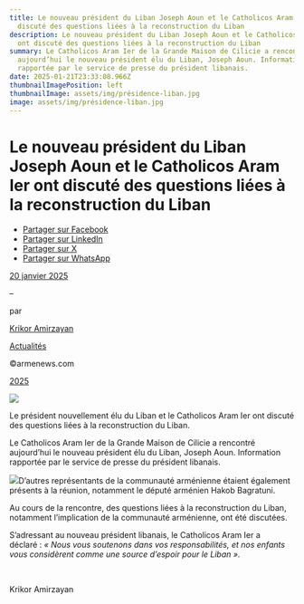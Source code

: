 ```yaml
---
title: Le nouveau président du Liban Joseph Aoun et le Catholicos Aram Ier ont
  discuté des questions liées à la reconstruction du Liban
description: Le nouveau président du Liban Joseph Aoun et le Catholicos Aram Ier
  ont discuté des questions liées à la reconstruction du Liban
summary: Le Catholicos Aram Ier de la Grande Maison de Cilicie a rencontré
  aujourd’hui le nouveau président élu du Liban, Joseph Aoun. Information
  rapportée par le service de presse du président libanais.
date: 2025-01-21T23:33:08.966Z
thumbnailImagePosition: left
thumbnailImage: assets/img/présidence-liban.jpg
image: assets/img/présidence-liban.jpg
---
```

<!--StartFragment-->

# Le nouveau président du Liban Joseph Aoun et le Catholicos Aram Ier ont discuté des questions liées à la reconstruction du Liban

* [Partager sur Facebook](https://www.facebook.com/sharer/sharer.php?u=https%3A%2F%2Fwww.armenews.com%2Fle-nouveau-president-du-liban-joseph-aoun-et-le-catholicos-aram-ier-ont-discute-des-questions-liees-a-la-reconstruction-du-liban%2F&title=Le%20nouveau%20pr%C3%A9sident%20du%20Liban%20Joseph%20Aoun%20et%20le%20Catholicos%20Aram%20Ier%20ont%20discut%C3%A9%20des%20questions%20li%C3%A9es%20%C3%A0%20la%20reconstruction%20du%20Liban)
* [Partager sur LinkedIn](https://www.linkedin.com/shareArticle?mini=true&url=https%3A%2F%2Fwww.armenews.com%2Fle-nouveau-president-du-liban-joseph-aoun-et-le-catholicos-aram-ier-ont-discute-des-questions-liees-a-la-reconstruction-du-liban%2F&title=Le%20nouveau%20pr%C3%A9sident%20du%20Liban%20Joseph%20Aoun%20et%20le%20Catholicos%20Aram%20Ier%20ont%20discut%C3%A9%20des%20questions%20li%C3%A9es%20%C3%A0%20la%20reconstruction%20du%20Liban)
* [Partager sur X](https://x.com/share?url=https%3A%2F%2Fwww.armenews.com%2Fle-nouveau-president-du-liban-joseph-aoun-et-le-catholicos-aram-ier-ont-discute-des-questions-liees-a-la-reconstruction-du-liban%2F&text=Le%20nouveau%20pr%C3%A9sident%20du%20Liban%20Joseph%20Aoun%20et%20le%20Catholicos%20Aram%20Ier%20ont%20discut%C3%A9%20des%20questions%20li%C3%A9es%20%C3%A0%20la%20reconstruction%20du%20Liban)
* [Partager sur WhatsApp](https://api.whatsapp.com/send?text=Le%20nouveau%20pr%C3%A9sident%20du%20Liban%20Joseph%20Aoun%20et%20le%20Catholicos%20Aram%20Ier%20ont%20discut%C3%A9%20des%20questions%20li%C3%A9es%20%C3%A0%20la%20reconstruction%20du%20Liban%20%E2%80%94%20https%3A%2F%2Fwww.armenews.com%2Fle-nouveau-president-du-liban-joseph-aoun-et-le-catholicos-aram-ier-ont-discute-des-questions-liees-a-la-reconstruction-du-liban%2F)

[20 janvier 2025](https://www.armenews.com/le-nouveau-president-du-liban-joseph-aoun-et-le-catholicos-aram-ier-ont-discute-des-questions-liees-a-la-reconstruction-du-liban/)

–

par

[Krikor Amirzayan](https://www.armenews.com/author/krikor56/)

[Actualités](https://www.armenews.com/categorie/actualites/)

©armenews.com

[2025](https://www.armenews.com/le-nouveau-president-du-liban-joseph-aoun-et-le-catholicos-aram-ier-ont-discute-des-questions-liees-a-la-reconstruction-du-liban/)

![](https://www.armenews.com/wp-content/uploads/2025/01/566-3.jpg)

Le président nouvellement élu du Liban et le Catholicos Aram Ier ont discuté des questions liées à la reconstruction du Liban.

Le Catholicos Aram Ier de la Grande Maison de Cilicie a rencontré aujourd’hui le nouveau président élu du Liban, Joseph Aoun. Information rapportée par le service de presse du président libanais.

![](https://www.armenews.com/wp-content/uploads/2025/01/447-3-300x173.jpg)D’autres représentants de la communauté arménienne étaient également présents à la réunion, notamment le député arménien Hakob Bagratuni.

Au cours de la rencontre, des questions liées à la reconstruction du Liban, notamment l’implication de la communauté arménienne, ont été discutées.

S’adressant au nouveau président libanais, le Catholicos Aram Ier a déclaré : *« Nous vous soutenons dans vos responsabilités, et nos enfants vous considèrent comme une source d’espoir pour le Liban ».*

 

Krikor Amirzayan

 

<!--EndFragment-->